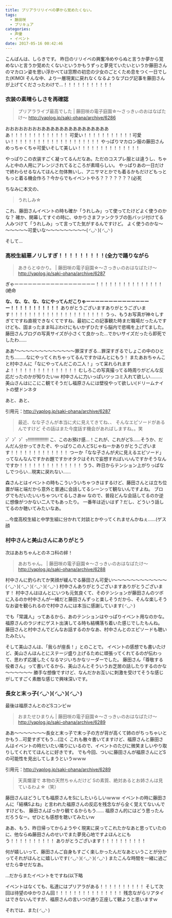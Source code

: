 ```yaml
---
title: プリアラリリイベの夢から覚めたくない。
tags:
  - 藤田咲
  - プリキュア
categories:
  - 声優
  - イベント
date: 2017-05-16 00:42:46
---
```


こんばんは、しらきです。
昨日のリリイベの興奮冷めやらぬと言うか夢から覚めないと言うか覚めたくないというかもうずっと夢見ていたいというか藤田さんのマカロン姿を思い浮かべては窓際の初恋の少女のごとくため息をつく一日でした(KIMOI
そんな中、より一層現実に戻れなくなるようなブログ記事を藤田さんが上げてくださったわけで…！！！！！！！！！！！
<!-- more -->

### 衣装の素晴らしさを再確認

> プリアラライブ最高でした | 藤田咲の電子庭園☆～さっきぃのおはなばたけ～
> http://yaplog.jp/saki-ohana/archive/6286

おおおおおおおおああああああああああああああああ！！！！！！！！！！！！！
可愛い！！！！！！！！！！！可愛い！！！！！！！！！！！！！！！！！！！！
やっぱりマカロン服の藤田さんめっちゃくちゃ可愛いそして美しい！！！！！！！！！！！！！！

やっぱりこの衣装すごく凝ってるんだなあ。ただのコスプレ服とは違うし、ちゃんと中の人用にアレンジされてるところが素晴らしい。
やっぱりあの一日だけで終わらせるなんてほんと勿体無いし、アニサマとかでも着るかもだけどもっともっと着る機会作ろ？今からでもイベントやろ？？？？？？？(必死

ちなみに本文の、

> うれしみ☆

これ、藤田さんイベントの時も確か「うれしみ」って使ってたけどよく使うのかな？
確か、開幕してすぐの時に、ゆかりさまファンクラブの缶バッジ付けてる人みつけて「うれしみ」って言ってた気がするんですけど。
よく使うのかな～～～～～～可愛いな～～～～～～～～～( ◜◡◝ )( ◜◡◝ )

そして…

### 高校生組悪ノリしすぎ！！！！！！！！！(全力で踊りながら

> あきらとゆかり。 | 藤田咲の電子庭園☆～さっきぃのおはなばたけ～
> http://yaplog.jp/saki-ohana/archive/6287

ぎゃーーーーーーーーーーーーーーーーーー！！！！！！！！！！！！！！！(絶命

**な、な、な、な、なにやってんだこりゃーーーーーーーーーーーーーーー！！！！！！！！！！！**
ありがとうございますありがとうございます！！！！！！！！！！！！！！！！！！！！！
うっ、もうお写真が神々しすぎてですね直視できなくてですね、最初にこの記事観た時まだ職場だったんですけども、固まったまま叫ぶわけにもいかずひたすら脳内で悲鳴を上げてました。
藤田さんブログの写真サイズが小さくて良かった…でかいサイズだったら即死でしたわ……

ああ^～～～～～～～～～～～～～罪深すぎる…罪深すぎるでしょこの中のひとたち………なにやってくれちゃってるんですかほんとにもう！
またあおちゃんこと村中さんに「なにやってんだこの二人！」って呆れられますよ！！！！！！！！！！！！！！！
むしろこの写真撮ってる時周りがどんな反応だったのかが知りたいｗ
村中さんに力いっぱいツッコミ入れて欲しい………
美山さんはにこにこ観てそうだし福原さんには壁役やって欲しい(ドリームナイトの壁ドンネタ

あと、あと、

引用元：http://yaplog.jp/saki-ohana/archive/6287

> 最近、なな子さんが本当に犬に見えてきてね、、
> そんなエピソードがあるんですけど
> その話はまた今度話す機会があればしますね。。笑

ﾝ゛ﾝ゛ﾝ゛ｯ!!!!!!!!!!!!!!!!
こ、このお預け感…！これが、これがどS……そうか、だんだん分かってきたぞ、やっぱりこの人どSじゃねーかありがとうございます！！！！！！！！！！！！！
つーか「なな子さんが犬に見えるエピソード」ってなんなんですかお題ですかオタクはそれで妄想すればいいんですかそうなんですか！！！！！！！！！！！！！！
うう、昨日からテンション上がりっぱなしでつらい…現実に戻れない……

森さんとはイベントの時もこういういちゃつきはするけど、藤田さんとは立ち位置が端と端だから意外と普通に会話してるシーンって観ないんですよね。
ブログでもだいたいいちゃついてるしさあｗ
なので、普段どんな会話してるのか逆に想像がつかない二人でもあったり。
一番年は近いはず？だし、どういう話してるのか聴いてみたいなあ。

…今度高校生組と中学生組に分かれて対談とかやってくれませんかねぇ……(ゲス顔

### 村中さんと美山さんにありがとう

次はあおちゃんとのネコ科の絆！

> あおちゃん。 | 藤田咲の電子庭園☆～さっきぃのおはなばたけ～
> http://yaplog.jp/saki-ohana/archive/6288

村中さんに釣られてか笑顔が緩んでる藤田さん可愛い～～～～～～～～～～～～( ◜◡◝ )( ◜◡◝ )( ◜◡◝ )( ◜◡◝ )
村中さんありがとうございますありがとうございます！
村中さんはほんとにいつも元気良くて、そのテンションが藤田さんのツボに入るのか村中さんが一緒だと藤田さんずっと楽しそうだから、そんな楽しそうなお姿を観られるので村中さんには本当に感謝しています( ◜◡◝ )

でも「常識人」ってあるから、あのテンションはやっぱりイベント用なのかな。
福原さんのラジオにゲスト出演してる時も結構落ち着いた感じでしたもんね。
藤田さんと村中さんでどんなお話するのかなあ、村中さんとのエピソードも聴いたみたい。

そして美山さんは、「我らが座長！」とのことで。
イベントの感想でも書いたけど、美山さんほんとにステージ盛り上げるために頑張ってくれてるのが伝わって、思わず応援したくなるマジいちかなリーダーでした。
藤田さん「尊敬する役者さん」って書いてるから、美山さんとそういうお芝居の話したりするのかな～～～～～～
勝手な想像ですけど、なんだかお互いに刺激を受けてそうな感じがしてすごく素敵な感じで興味深いです。

### 長女と末っ子( ◜◡◝ )( ◜◡◝ )( ◜◡◝ )

最後は福原さんとのどSコンビｗ

> おまたせひまりん | 藤田咲の電子庭園☆～さっきぃのおはなばたけ～
> http://yaplog.jp/saki-ohana/archive/6289

ああ～～～～～～～長女と末っ子で末っ子の方が背が高くて姉のがちっちゃいとかもう…可愛すぎてもう…(泣く
これも散々書いてますけど、福原さんと藤田さんはイベントの時だいたい隣りにいるので、イベントのたびに微笑ましいやり取りしてくれててほんとに好きです。
でも今回、ついに藤田さんが福原さんにどSの可能性を見出してしまうというｗｗｗ

引用元：http://yaplog.jp/saki-ohana/archive/6289

> 天真爛漫で
> 本物の天然ちゃんだけど
> Sの素質、絶対あるとお姉さんは見ているわよ☆（笑）

藤田さんはどうしても福原さんをSにしたいらしいｗｗｗ
イベントの時に藤田さんに「結構Sよね」と言われた福原さんの反応を残念ながら全く覚えてないんですけども、
藤田さんばっかり観てるからもう……
福原さん的にはどう思ったんだろうなー。ぜひとも感想を聴いてみたいｗ

ああ、もう、昨日帰ってからようやく現実に戻ってこれたかなあと思っていたのに、他ならぬ藤田さんのせいでまた夢見心地ですよほんとにもう！！！！！！！！！！
ありがとうございます！！！！！！！！！！

何が嬉しいって、藤田さんご自身もすごく楽しかったんだなあということが分かってそれがほんとに嬉しいです( ◜◡◝ )( ◜◡◝ )( ◜◡◝ )
またこんな時間を一緒に過ごせたら幸せだなあ。

…だからまたイベントをですね(以下略

イベントはなくても、私達にはプリアラがある！！！！！！！！！！
そして次回は待望のゆかりさん回！！！！！！！！！！！！！！！
残念ながらリアタイはできないんですが、福原さんの言いつけ通り正座して観ようと思いますｗ

それでは、また( ◜◡◝ )
